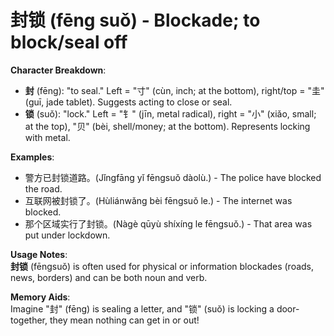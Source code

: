 # **封锁 (fēng suǒ) - Blockade; to block/seal off**

**Character Breakdown**:  
- **封** (fēng): "to seal." Left = "寸" (cùn, inch; at the bottom), right/top = "圭" (guī, jade tablet). Suggests acting to close or seal.  
- **锁** (suǒ): "lock." Left = "钅" (jīn, metal radical), right = "小" (xiǎo, small; at the top), "贝" (bèi, shell/money; at the bottom). Represents locking with metal.

**Examples**:  
- 警方已封锁道路。(Jǐngfāng yǐ fēngsuǒ dàolù.) - The police have blocked the road.  
- 互联网被封锁了。(Hùliánwǎng bèi fēngsuǒ le.) - The internet was blocked.  
- 那个区域实行了封锁。(Nàgè qūyù shíxíng le fēngsuǒ.) - That area was put under lockdown.

**Usage Notes**:  
**封锁** (fēngsuǒ) is often used for physical or information blockades (roads, news, borders) and can be both noun and verb.

**Memory Aids**:  
Imagine "封" (fēng) is sealing a letter, and "锁" (suǒ) is locking a door-together, they mean nothing can get in or out!